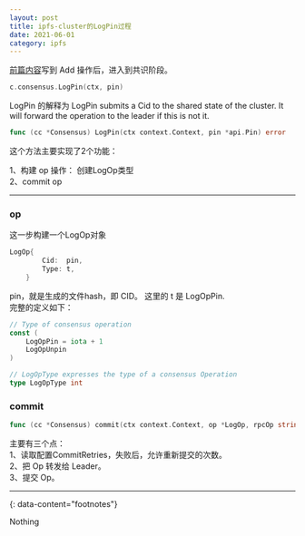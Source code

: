 ```yaml
---
layout: post
title: ipfs-cluster的LogPin过程
date: 2021-06-01
category: ipfs
---
```


[前篇内容](https://beautifularea.cn/0094.html)写到 Add 操作后，进入到共识阶段。  

```go
c.consensus.LogPin(ctx, pin)
```

LogPin 的解释为 LogPin submits a Cid to the shared state of the cluster. It will forward
the operation to the leader if this is not it.  

```go
func (cc *Consensus) LogPin(ctx context.Context, pin *api.Pin) error 
```

这个方法主要实现了2个功能：  

1、构建 op 操作： 创建LogOp类型  
2、commit op  

***

### op

这一步构建一个LogOp对象  

```go
LogOp{
		Cid:  pin,
		Type: t,
	}
```

pin，就是生成的文件hash，即 CID。 这里的 t 是 LogOpPin.  
完整的定义如下：  

```go
// Type of consensus operation
const (
	LogOpPin = iota + 1
	LogOpUnpin
)

// LogOpType expresses the type of a consensus Operation
type LogOpType int
```

### commit

```go
func (cc *Consensus) commit(ctx context.Context, op *LogOp, rpcOp string, redirectArg interface{}) error
```

主要有三个点：  
1、读取配置CommitRetries，失败后，允许重新提交的次数。  
2、把 Op 转发给 Leader。   
3、提交 Op。  

---
{: data-content="footnotes"}

Nothing